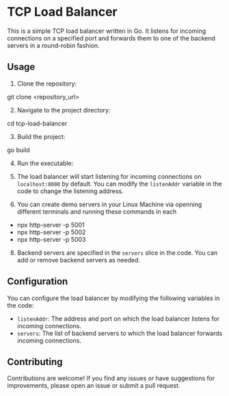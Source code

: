 # TCP Load Balancer

This is a simple TCP load balancer written in Go. It listens for incoming connections on a specified port and forwards them to one of the backend servers in a round-robin fashion.

## Usage

1. Clone the repository:

git clone <repository_url>

2. Navigate to the project directory:

cd tcp-load-balancer

3. Build the project:

go build

4. Run the executable:


5. The load balancer will start listening for incoming connections on `localhost:8080` by default. You can modify the `listenAddr` variable in the code to change the listening address.

6. You can create demo servers in your Linux Machine via openning different terminals and running these commands in each

- npx http-server -p 5001
- npx http-server -p 5002
- npx http-server -p 5003

8. Backend servers are specified in the `servers` slice in the code. You can add or remove backend servers as needed.

## Configuration

You can configure the load balancer by modifying the following variables in the code:

- `listenAddr`: The address and port on which the load balancer listens for incoming connections.
- `servers`: The list of backend servers to which the load balancer forwards incoming connections.

## Contributing

Contributions are welcome! If you find any issues or have suggestions for improvements, please open an issue or submit a pull request.

